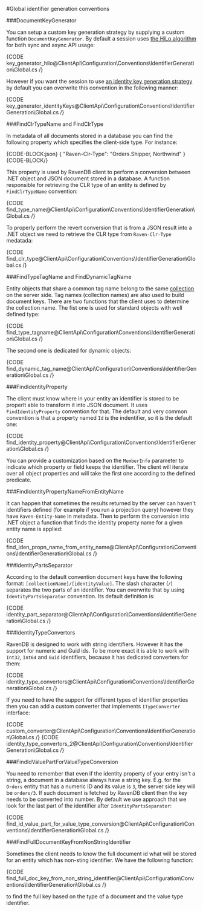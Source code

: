 ﻿#Global identifier generation conventions

###DocumentKeyGenerator

You can setup a custom key generation strategy by supplying a custom function `DocumentKeyGenerator`. By default a session uses [the HiLo algorithm](../../document-identifiers/hilo-algorithm) for both sync and async API usage:

{CODE key_generator_hilo@ClientApi\Configuration\Conventions\IdentifierGeneration\Global.cs /}

However if you want the session to use [an identity key generation strategy](../../document-identifiers/working-with-document-ids#identity-ids) by default you can overwrite this convention in the following manner:

{CODE key_generator_identityKeys@ClientApi\Configuration\Conventions\IdentifierGeneration\Global.cs /}

###FindClrTypeName and FindClrType

In metadata of all documents stored in a database you can find the following property which specifies the client-side type. For instance:

{CODE-BLOCK:json}
{
    "Raven-Clr-Type": "Orders.Shipper, Northwind"
}
{CODE-BLOCK/}

This property is used by RavenDB client to perform a conversion between .NET object and JSON document stored in a database. A function responsible for retrieving
the CLR type of an entity is defined by `FindClrTypeName` convention:

{CODE find_type_name@ClientApi\Configuration\Conventions\IdentifierGeneration\Global.cs /}

To properly perform the revert conversion that is from a JSON result into a .NET object we need to retrieve the CLR type from `Raven-Clr-Type` medatada:

{CODE find_clr_type@ClientApi\Configuration\Conventions\IdentifierGeneration\Global.cs /}

###FindTypeTagName and FindDynamicTagName

Entity objects that share a common tag name belong to the same [collection](../../faq/what-is-a-collection) on the server side. Tag names (collection names) are also used
to build document keys. There are two functions that the client uses to determine the collection name. The fist one is used for standard objects with well defined type:

{CODE find_type_tagname@ClientApi\Configuration\Conventions\IdentifierGeneration\Global.cs /}

The second one is dedicated for dynamic objects:

{CODE find_dynamic_tag_name@ClientApi\Configuration\Conventions\IdentifierGeneration\Global.cs /}

###FindIdentityProperty

The client must know where in your entity an identifier is stored to be properlt able to transform it into JSON document. It uses `FindIdentityProperty` convention for that. The default and very common convention is that a property
named `Id` is the indentifier, so it is the default one:

{CODE find_identity_property@ClientApi\Configuration\Conventions\IdentifierGeneration\Global.cs /}

You can provide a customization based on the `MemberInfo` parameter to indicate which property or field keeps the identifier. The client will iterate over all object properties and
will take the first one according to the defined predicate.

###FindIdentityPropertyNameFromEntityName

It can happen that sometimes the results returned by the server can haven't identifiers defined (for example if you run a projection query) however they have `Raven-Entity-Name` in metadata.
Then to perform the conversion into .NET object a function that finds the identity property name for a given entity name is applied:

{CODE find_iden_propn_name_from_entity_name@ClientApi\Configuration\Conventions\IdentifierGeneration\Global.cs /}

###IdentityPartsSeparator

According to the default convention document keys have the following format: `[collectionName]/[identityValue]`. The slash character (`/`) separates the two parts of an identifier.
You can overwrite that by using `IdentityPartsSeparator` convention. Its default definition is:

{CODE identity_part_separator@ClientApi\Configuration\Conventions\IdentifierGeneration\Global.cs /}

###IdentityTypeConvertors

RavenDB is designed to work with string identifiers. However it has the support for numeric and Guid ids. To be more exact it is able to work with `Int32`, `Int64` and `Guid` identifiers,
because it has dedicated converters for them:

{CODE identity_type_convertors@ClientApi\Configuration\Conventions\IdentifierGeneration\Global.cs /}

If you need to have the support for different types of identifier properties then you can add a custom converter that implements `ITypeConverter` interface:

{CODE custom_converter@ClientApi\Configuration\Conventions\IdentifierGeneration\Global.cs /}
{CODE identity_type_convertors_2@ClientApi\Configuration\Conventions\IdentifierGeneration\Global.cs /}

###FindIdValuePartForValueTypeConversion

You need to remember that even if the identity property of your entry isn't a string, a document in a database always have a string key. E.g. for the `Orders` entity that has
a numeric ID and its value is `3`, the server side key will be `orders/3`. If such document is fetched by RavenDB client then the key needs to be converted into number. By default
we use approach that we look for the last part of the identifier after `IdentityPartsSeparator`:

{CODE find_id_value_part_for_value_type_conversion@ClientApi\Configuration\Conventions\IdentifierGeneration\Global.cs /}

###FindFullDocumentKeyFromNonStringIdentifier

Sometimes the client needs to know the full document id what will be stored for an entity which has non-sting identifier. We have the following function:

{CODE find_full_doc_key_from_non_string_identifier@ClientApi\Configuration\Conventions\IdentifierGeneration\Global.cs /}

to find the full key based on the type of a document and the value type identifier.